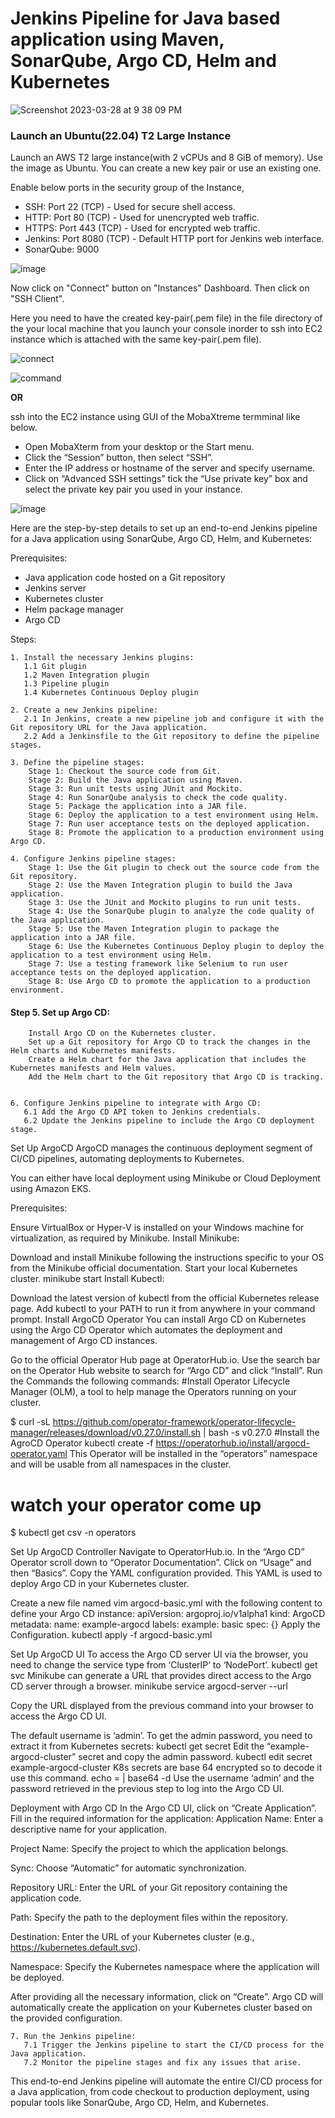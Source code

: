 # Jenkins Pipeline for Java based application using Maven, SonarQube, Argo CD, Helm and Kubernetes

![Screenshot 2023-03-28 at 9 38 09 PM](https://user-images.githubusercontent.com/43399466/228301952-abc02ca2-9942-4a67-8293-f76647b6f9d8.png)

### Launch an Ubuntu(22.04) T2 Large Instance

Launch an AWS T2 large instance(with 2 vCPUs and 8 GiB of memory). Use the image as Ubuntu. You can create a new key pair or use an existing one. 

Enable below ports in the security group of the Instance,

* SSH: Port 22 (TCP) - Used for secure shell access.
* HTTP: Port 80 (TCP) - Used for unencrypted web traffic.
* HTTPS: Port 443 (TCP) - Used for encrypted web traffic.
* Jenkins: Port 8080 (TCP) - Default HTTP port for Jenkins web interface. 
* SonarQube: 9000
  
![image](https://github.com/user-attachments/assets/6a8b0b33-3f8b-44ac-867a-e72943592e48)

Now click on "Connect" button on "Instances" Dashboard. Then click on "SSH Client".

Here you need to have the created key-pair(.pem file) in the file directory of the your local machine that you launch your console inorder to ssh into EC2 instance which is attached with the same key-pair(.pem file).

![connect](https://github.com/RavDas/Netflix-Clone-Deployment/assets/86109995/04da2651-0421-480f-ac9a-6f2407894691)

![command](https://github.com/user-attachments/assets/1c9f7d39-8332-482a-a80c-8af558be8cc5)

**OR**

ssh into the EC2 instance using GUI of the MobaXtreme termminal like below. 

* Open MobaXterm from your desktop or the Start menu.
* Click the “Session” button, then select “SSH”.
* Enter the IP address or hostname of the server and specify username.
* Click on “Advanced SSH settings” tick the “Use private key” box and select the private key pair you used in your instance.

![image](https://github.com/RavDas/Netflix-Clone-Deployment/assets/86109995/c97cc211-5e64-4ada-bb3c-13f1c639163b)

Here are the step-by-step details to set up an end-to-end Jenkins pipeline for a Java application using SonarQube, Argo CD, Helm, and Kubernetes:

Prerequisites:

   -  Java application code hosted on a Git repository
   -   Jenkins server
   -  Kubernetes cluster
   -  Helm package manager
   -  Argo CD

Steps:

    1. Install the necessary Jenkins plugins:
       1.1 Git plugin
       1.2 Maven Integration plugin
       1.3 Pipeline plugin
       1.4 Kubernetes Continuous Deploy plugin

    2. Create a new Jenkins pipeline:
       2.1 In Jenkins, create a new pipeline job and configure it with the Git repository URL for the Java application.
       2.2 Add a Jenkinsfile to the Git repository to define the pipeline stages.

    3. Define the pipeline stages:
        Stage 1: Checkout the source code from Git.
        Stage 2: Build the Java application using Maven.
        Stage 3: Run unit tests using JUnit and Mockito.
        Stage 4: Run SonarQube analysis to check the code quality.
        Stage 5: Package the application into a JAR file.
        Stage 6: Deploy the application to a test environment using Helm.
        Stage 7: Run user acceptance tests on the deployed application.
        Stage 8: Promote the application to a production environment using Argo CD.

    4. Configure Jenkins pipeline stages:
        Stage 1: Use the Git plugin to check out the source code from the Git repository.
        Stage 2: Use the Maven Integration plugin to build the Java application.
        Stage 3: Use the JUnit and Mockito plugins to run unit tests.
        Stage 4: Use the SonarQube plugin to analyze the code quality of the Java application.
        Stage 5: Use the Maven Integration plugin to package the application into a JAR file.
        Stage 6: Use the Kubernetes Continuous Deploy plugin to deploy the application to a test environment using Helm.
        Stage 7: Use a testing framework like Selenium to run user acceptance tests on the deployed application.
        Stage 8: Use Argo CD to promote the application to a production environment.

####  Step 5. Set up Argo CD:
        Install Argo CD on the Kubernetes cluster.
        Set up a Git repository for Argo CD to track the changes in the Helm charts and Kubernetes manifests.
        Create a Helm chart for the Java application that includes the Kubernetes manifests and Helm values.
        Add the Helm chart to the Git repository that Argo CD is tracking.


    6. Configure Jenkins pipeline to integrate with Argo CD:
       6.1 Add the Argo CD API token to Jenkins credentials.
       6.2 Update the Jenkins pipeline to include the Argo CD deployment stage.

Set Up ArgoCD
ArgoCD manages the continuous deployment segment of CI/CD pipelines, automating deployments to Kubernetes.

You can either have local deployment using Minikube or Cloud Deployment using Amazon EKS.

Prerequisites:

Ensure VirtualBox or Hyper-V is installed on your Windows machine for virtualization, as required by Minikube.
Install Minikube:

Download and install Minikube following the instructions specific to your OS from the Minikube official documentation.
Start your local Kubernetes cluster.
minikube start
Install Kubectl:

Download the latest version of kubectl from the official Kubernetes release page.
Add kubectl to your PATH to run it from anywhere in your command prompt.
Install ArgoCD Operator
You can install Argo CD on Kubernetes using the Argo CD Operator which automates the deployment and management of Argo CD instances.

Go to the official Operator Hub page at OperatorHub.io.
Use the search bar on the Operator Hub website to search for “Argo CD” and click “Install”.
Run the Commands the following commands:
#Install Operator Lifecycle Manager (OLM), a tool to help manage the Operators running on your cluster.

$ curl -sL https://github.com/operator-framework/operator-lifecycle-manager/releases/download/v0.27.0/install.sh | bash -s v0.27.0
#Install the AgroCD Operator
kubectl create -f https://operatorhub.io/install/argocd-operator.yaml
This Operator will be installed in the “operators” namespace and will be usable from all namespaces in the cluster.
# watch your operator come up 
$ kubectl get csv -n operators


Set Up ArgoCD Controller
Navigate to OperatorHub.io.
In the “Argo CD” Operator scroll down to “Operator Documentation”.
Click on “Usage” and then “Basics”.
Copy the YAML configuration provided. This YAML is used to deploy Argo CD in your Kubernetes cluster.


Create a new file named vim argocd-basic.yml with the following content to define your Argo CD instance:
apiVersion: argoproj.io/v1alpha1
kind: ArgoCD
metadata:
  name: example-argocd
  labels:
    example: basic
spec: {}
Apply the Configuration.
kubectl apply -f argocd-basic.yml

Set Up ArgoCD UI
To access the Argo CD server UI via the browser, you need to change the service type from ‘ClusterIP’ to ‘NodePort’.
kubectl get svc
Minikube can generate a URL that provides direct access to the Argo CD server through a browser.
minikube service argocd-server --url

Copy the URL displayed from the previous command into your browser to access the Argo CD UI.

The default username is ‘admin’. To get the admin password, you need to extract it from Kubernetes secrets:
kubectl get secret
Edit the “example-argocd-cluster” secret and copy the admin password.
kubectl edit secret example-argocd-cluster
K8s secrets are base 64 encrypted so to decode it use this command.
echo <encoded password here>= | base64 -d
Use the username ‘admin’ and the password retrieved in the previous step to log into the Argo CD UI.

Deployment with Argo CD
In the Argo CD UI, click on “Create Application”.
Fill in the required information for the application:
Application Name: Enter a descriptive name for your application.

Project Name: Specify the project to which the application belongs.

Sync: Choose “Automatic” for automatic synchronization.

Repository URL: Enter the URL of your Git repository containing the application code.

Path: Specify the path to the deployment files within the repository.

Destination: Enter the URL of your Kubernetes cluster (e.g., https://kubernetes.default.svc).

Namespace: Specify the Kubernetes namespace where the application will be deployed.

After providing all the necessary information, click on “Create”.
Argo CD will automatically create the application on your Kubernetes cluster based on the provided configuration.


    7. Run the Jenkins pipeline:
       7.1 Trigger the Jenkins pipeline to start the CI/CD process for the Java application.
       7.2 Monitor the pipeline stages and fix any issues that arise.

This end-to-end Jenkins pipeline will automate the entire CI/CD process for a Java application, from code checkout to production deployment, using popular tools like SonarQube, Argo CD, Helm, and Kubernetes.
